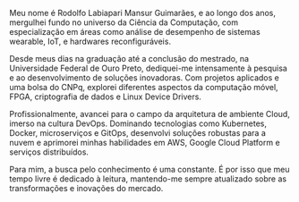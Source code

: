 Meu nome é Rodolfo Labiapari Mansur Guimarães, e ao longo dos anos, mergulhei fundo no universo da Ciência da Computação, com especialização em áreas como análise de desempenho de sistemas wearable, IoT, e hardwares reconfiguráveis.

Desde meus dias na graduação até a conclusão do mestrado, na Universidade Federal de Ouro Preto, dediquei-me intensamente à pesquisa e ao desenvolvimento de soluções inovadoras. Com projetos aplicados e uma bolsa do CNPq, explorei diferentes aspectos da computação móvel, FPGA, criptografia de dados e Linux Device Drivers.

Profissionalmente, avancei para o campo da arquitetura de ambiente Cloud, imerso na cultura DevOps. Dominando tecnologias como Kubernetes, Docker, microserviços e GitOps, desenvolvi soluções robustas para a nuvem e aprimorei minhas habilidades em AWS, Google Cloud Platform e serviços distribuídos.

Para mim, a busca pelo conhecimento é uma constante. É por isso que meu tempo livre é dedicado à leitura, mantendo-me sempre atualizado sobre as transformações e inovações do mercado.
